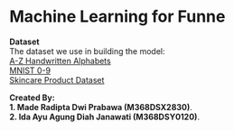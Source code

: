 # Machine Learning for Funne

**Dataset**\
The dataset we use in building the model:\
[A-Z Handwritten Alphabets](https://www.kaggle.com/datasets/sachinpatel21/az-handwritten-alphabets-in-csv-format)\
[MNIST 0-9](https://www.kaggle.com/datasets/oddrationale/mnist-in-csv)\
[Skincare Product Dataset](https://drive.google.com/drive/u/0/folders/120VMAgHmeSU6zv4YI9mTkBFME4BbHlqF)

**Created By:**\
**1. Made Radipta Dwi Prabawa (M368DSX2830)**.\
**2. Ida Ayu Agung Diah Janawati (M368DSY0120)**.
